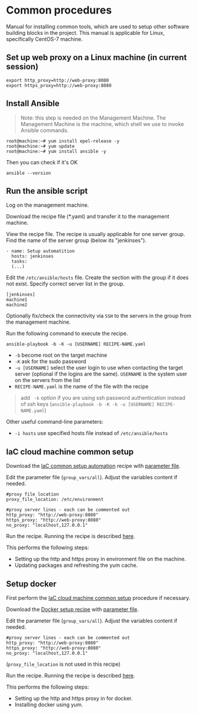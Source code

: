 # Common procedures

Manual for installing common tools, which are used to setup other software building blocks in the project.
This manual is applicable for Linux, specifically CentOS-7 machine.

## Set up web proxy on a Linux machine (in current session)

```
export http_proxy=http://web-proxy:8080
export https_proxy=http://web-proxy:8080
```

## Install Ansible

> Note: this step is needed on the Management Machine. The Management Machine is the machine, which shell we use to invoke Ansible commands.

```
root@machine:~# yum install epel-release -y
root@machine:~# yum update
root@machine:~# yum install ansible -y
```

Then you can check if it's OK

```
ansible --version
```

## Run the ansible script

Log on the management machine.

Download the recipe file (*.yaml) and transfer it to the management machine.

View the recipe file. The recipe is usually applicable for one server group. Find the name of the server group (below its "jenkinses").

```
- name: Setup automatition
  hosts: jenkinses
  tasks:
  (...)
```

Edit the `/etc/ansible/hosts` file. Create the section with the group if it does not exist. Specify correct server list in the group.

```
[jenkinses]
machine1
machine2
```

Optionally fix/check the connectivity via `SSH` to the servers in the group from the management machine.

Run the following command to execute the recipe.

```
ansible-playbook -b -K -u [USERNAME] RECIPE-NAME.yaml
```

- `-b` become root on the target machine
- `-K` ask for the sudo password
- `-u [USERNAME]` select the user login to use when contacting the target server (optional if the logins are the same). `USERNAME` is the system user on the servers from the list
- `RECIPE-NAME.yaml` is the name of the file with the recipe

> add ` -k` option if you are using ssh password authentication instead of ssh keys (`ansible-playbook -b -K -k -u [USERNAME] RECIPE-NAME.yaml`)

Other useful command-line parameters:

- `-i hosts` use specified hosts file instead of `/etc/ansible/hosts`


## IaC cloud machine common setup

Download the [IaC common setup automation](iac-common.yaml) recipe with [parameter file](group_vars/all).

Edit the parameter file (`group_vars/all`). Adjust the variables content if needed.

```
#proxy file location
proxy_file_location: /etc/environment

#proxy server lines - each can be commented out
http_proxy: "http://web-proxy:8080"
https_proxy: "http://web-proxy:8080"
no_proxy: "localhost,127.0.0.1"
```

Run the recipe. Running the recipe is described [here](#run-the-ansible-script).

This performs the following steps:

- Setting up the http and https proxy in environment file on the machine.
- Updating packages and refreshing the yum cache.


## Setup docker

First perform the [IaC cloud machine common setup](#iac-cloud-machine-common-setup) procedure if necessary.

Download the [Docker setup recipe](docker-setup.yaml) with [parameter file](group_vars/all).

Edit the parameter file (`group_vars/all`). Adjust the variables content if needed.

```
#proxy server lines - each can be commented out
http_proxy: "http://web-proxy:8080"
https_proxy: "http://web-proxy:8080"
no_proxy: "localhost,127.0.0.1"
```

(`proxy_file_location` is not used in this recipe)

Run the recipe. Running the recipe is described [here](#run-the-ansible-script).

This performs the following steps:

- Setting up the http and https proxy in for docker.
- Installing docker using yum.


